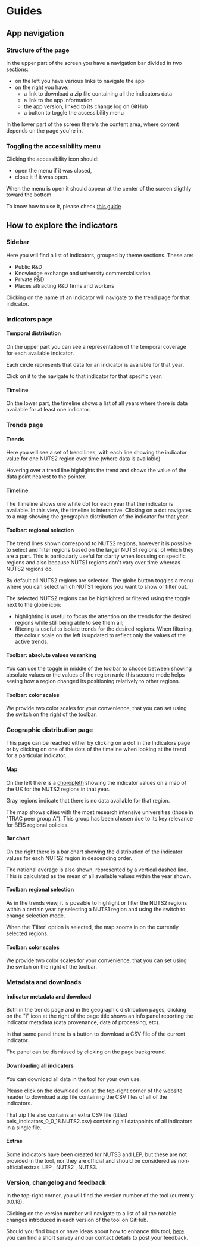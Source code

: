 # Guides

## App navigation

### Structure of the page

In the upper part of the screen you have a navigation bar divided in two sections:
- on the left you have various links to navigate the app
- on the right you have:
	- a link to download a zip file containing all the indicators data
	- a link to the app information
	- the app version, linked to its change log on GitHub
	- a button to toggle the accessibility menu

In the lower part of the screen there's the content area, where content depends on the page you're in.

### Toggling the accessibility menu

Clicking the accessibility icon should:
- open the menu if it was closed,
- close it if it was open.

When the menu is open it should appear at the center of the screen sligthly toward the bottom.

To know how to use it, please check [this guide](/guides/a11ymenu)


## How to explore the indicators

### Sidebar

Here you will find a list of indicators, grouped by theme sections. These are:

- Public R&D
- Knowledge exchange and university commercialisation
- Private R&D
- Places attracting R&D firms and workers

Clicking on the name of an indicator will navigate to the trend page for that indicator.


### Indicators page

#### Temporal distribution

On the upper part you can see a representation of the temporal coverage for each available indicator.

Each circle represents that data for an indicator is available for that year.

Click on it to the navigate to that indicator for that specific year.

#### Timeline

On the lower part, the timeline shows a list of all years where there is data available for at least one indicator.


### Trends page

#### Trends

Here you will see a set of trend lines, with each line showing the indicator value for one NUTS2 region over time (where data is available).

Hovering over a trend line highlights the trend and shows the value of the data point nearest to the pointer.

#### Timeline

The Timeline shows one white dot for each year that the indicator is available. In this view, the timeline is interactive. Clicking on a dot navigates to a map showing the geographic distribution of the indicator for that year.

#### Toolbar: regional selection

The trend lines shown correspond to NUTS2 regions, however it is possible to select and filter regions based on the larger NUTS1 regions, of which they are a part. This is particularly useful for clarity when focusing on specific regions and also because NUTS1 regions don't vary over time whereas NUTS2 regions do.

By default all NUTS2 regions are selected. The globe button toggles a menu where you can select which NUTS1 regions you want to show or filter out.

The selected NUTS2 regions can be highlighted or filtered using the toggle next to the globe icon:
- highlighting is useful to focus the attention on the trends for the desired regions while still being able to see them all;
- filtering is useful to isolate trends for the desired regions. When filtering, the colour scale on the left is updated to reflect only the values of the active trends.

#### Toolbar: absolute values vs ranking

You can use the toggle in middle of the toolbar to choose between showing absolute values or the values of the region rank: this second mode helps seeing how a region changed its positioning relatively to other regions.

#### Toolbar: color scales

We provide two color scales for your convenience, that you can set using the switch on the right of the toolbar.

### Geographic distribution page

This page can be reached either by clicking on a dot in the Indicators page or by clicking on one of the dots of the timeline when looking at the trend for a particular indicator.

#### Map

On the left there is a [choropleth](https://en.wikipedia.org/wiki/Choropleth) showing the indicator values on a map of the UK for the NUTS2 regions in that year.

Gray regions indicate that there is no data available for that region.

The map shows cities with the most research intensive universities (those in "TRAC peer group A"). This group has been chosen due to its key relevance for BEIS regional policies.

#### Bar chart

On the right there is a bar chart showing the distribution of the indicator values for each NUTS2 region in descending order.

The national average is also shown, represented by a vertical dashed line. This is calculated as the mean of all available values within the year shown.

#### Toolbar: regional selection

As in the trends view, it is possible to highlight or filter the NUTS2 regions within a certain year by selecting a NUTS1 region and using the switch to change selection mode.

When the 'Filter' option is selected, the map zooms in on the currently selected regions.

#### Toolbar: color scales

We provide two color scales for your convenience, that you can set using the switch on the right of the toolbar.

### Metadata and downloads

#### Indicator metadata and download

Both in the trends page and in the geographic distribution pages, clicking on the "i" icon at the right of the page title shows an info panel reporting the indicator metadata (data provenance, date of processing, etc).

In that same panel there is a button to download a CSV file of the current indicator.

The panel can be dismissed by clicking on the page background.

#### Downloading all indicators

You can download all data in the tool for your own use.

Please click on the download icon at the top-right corner of the website header to download a zip file containing the CSV files of all of the indicators.

That zip file also contains an extra CSV file (titled beis_indicators_0_0_18.NUTS2.csv) containing all datapoints of all indicators in a single file.

#### Extras

Some indicators have been created for NUTS3 and LEP, but these are not provided in the tool, nor they are official and should be considered as non-official extras: LEP , NUTS2 , NUTS3.

### Version, changelog and feedback

In the top-right corner, you will find the version number of the tool (currently 0.0.18).

Clicking on the version number will navigate to a list of all the notable changes introduced in each version of the tool on GitHub.

Should you find bugs or have ideas about how to enhance this tool,
[here](info/feedback) you can find a short survey and our contact details to post your feedback.

